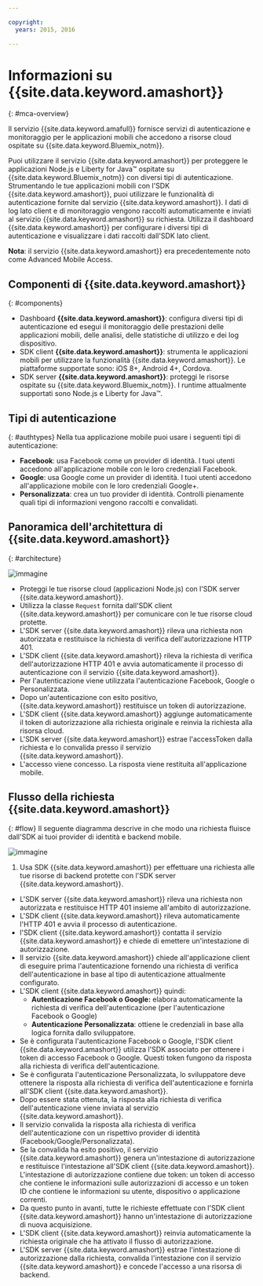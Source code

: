 ```yaml
---

copyright:
  years: 2015, 2016

---
```


# Informazioni su {{site.data.keyword.amashort}}
{: #mca-overview}

Il servizio {{site.data.keyword.amafull}} fornisce servizi di autenticazione e monitoraggio per le applicazioni mobili che accedono a risorse cloud ospitate su {{site.data.keyword.Bluemix_notm}}.

Puoi utilizzare il servizio {{site.data.keyword.amashort}} per proteggere le applicazioni Node.js e Liberty for Java&trade; ospitate su {{site.data.keyword.Bluemix_notm}} con diversi tipi di autenticazione. Strumentando le tue applicazioni mobili con l'SDK {{site.data.keyword.amashort}}, puoi utilizzare le
funzionalità di autenticazione fornite dal servizio {{site.data.keyword.amashort}}. I dati di log lato client e di monitoraggio vengono raccolti automaticamente e
inviati al servizio {{site.data.keyword.amashort}} su richiesta. Utilizza il dashboard {{site.data.keyword.amashort}} per configurare i diversi tipi di autenticazione e visualizzare i dati raccolti dall'SDK lato client.

**Nota**: il servizio {{site.data.keyword.amashort}}  era precedentemente noto come Advanced Mobile Access.

## Componenti di {{site.data.keyword.amashort}}
{: #components}

* Dashboard **{{site.data.keyword.amashort}}**: configura diversi tipi di autenticazione ed esegui il monitoraggio delle prestazioni delle applicazioni mobili, delle analisi, delle statistiche di utilizzo e dei log dispositivo.
* SDK client **{{site.data.keyword.amashort}}**: strumenta le applicazioni mobili per utilizzare la funzionalità {{site.data.keyword.amashort}}. Le piattaforme supportate sono: iOS 8+, Android 4+, Cordova.
* SDK server **{{site.data.keyword.amashort}}**: proteggi le risorse ospitate su {{site.data.keyword.Bluemix_notm}}. I runtime attualmente supportati sono Node.js e Liberty for Java&trade;.

## Tipi di autenticazione
{: #authtypes}
Nella tua applicazione mobile puoi usare i seguenti tipi di autenticazione:
* **Facebook**: usa Facebook come un provider di identità. I tuoi utenti accedono all'applicazione mobile con le loro credenziali Facebook.
* **Google**: usa Google come un provider di identità. I tuoi utenti accedono all'applicazione mobile con le loro credenziali Google+.
* **Personalizzata**: crea un tuo provider di identità. Controlli pienamente quali tipi di informazioni vengono raccolti e convalidati.

## Panoramica dell'architettura di {{site.data.keyword.amashort}}
{: #architecture}

![immagine](images/mca-overview.jpg)

* Proteggi le tue risorse cloud (applicazioni Node.js) con l'SDK server {{site.data.keyword.amashort}}.
* Utilizza la classe `Request` fornita dall'SDK client {{site.data.keyword.amashort}}  per comunicare con le tue risorse cloud protette.
* L'SDK server {{site.data.keyword.amashort}} rileva una richiesta non autorizzata e restituisce la richiesta di verifica dell'autorizzazione HTTP 401.
* L'SDK client {{site.data.keyword.amashort}} rileva la richiesta di verifica dell'autorizzazione HTTP 401 e avvia automaticamente il processo di autenticazione
con il servizio {{site.data.keyword.amashort}}.
* Per l'autenticazione viene utilizzata l'autenticazione Facebook, Google o Personalizzata.
* Dopo un'autenticazione con esito positivo, {{site.data.keyword.amashort}} restituisce un token di autorizzazione.
* L'SDK client {{site.data.keyword.amashort}} aggiunge automaticamente il token di autorizzazione alla richiesta originale e reinvia la richiesta alla risorsa cloud.
* L'SDK server {{site.data.keyword.amashort}} estrae l'accessToken dalla richiesta e lo convalida presso il servizio {{site.data.keyword.amashort}}.
* L'accesso viene concesso.  La risposta viene restituita all'applicazione mobile.

## Flusso della richiesta {{site.data.keyword.amashort}}
{: #flow}
Il seguente diagramma descrive in che modo una richiesta fluisce dall'SDK ai tuoi provider di identità e backend mobile.

![immagine](images/mca-sequence-overview.jpg)

1. Usa SDK {{site.data.keyword.amashort}} per effettuare una richiesta alle tue risorse di backend protette con l'SDK server {{site.data.keyword.amashort}}.
* L'SDK server {{site.data.keyword.amashort}} rileva una richiesta non autorizzata e restituisce HTTP 401 insieme all'ambito di autorizzazione.
* L'SDK client {{site.data.keyword.amashort}} rileva automaticamente l'HTTP 401 e avvia il processo di autenticazione.
* l'SDK client {{site.data.keyword.amashort}} contatta il servizio {{site.data.keyword.amashort}} e chiede di emettere un'intestazione di autorizzazione.
* Il servizio {{site.data.keyword.amashort}} chiede all'applicazione client di eseguire prima l'autenticazione fornendo una richiesta di verifica dell'autenticazione in base al tipo di autenticazione attualmente configurato.
* L'SDK client {{site.data.keyword.amashort}} quindi:
   *  **Autenticazione Facebook o Google:** elabora automaticamente la richiesta di verifica dell'autenticazione (per l'autenticazione Facebook o Google)
   * **Autenticazione Personalizzata**: ottiene le credenziali in base alla logica fornita dallo sviluppatore.
* Se è configurata l'autenticazione Facebook o Google, l'SDK client {{site.data.keyword.amashort}} utilizza l'SDK associato per ottenere i
token di accesso Facebook o Google. Questi token fungono da risposta alla richiesta di verifica dell'autenticazione.
* Se è configurata l'autenticazione Personalizzata, lo sviluppatore deve ottenere la risposta alla richiesta di verifica dell'autenticazione e fornirla
all'SDK client {{site.data.keyword.amashort}}.
* Dopo essere stata ottenuta, la risposta alla richiesta di verifica dell'autenticazione viene inviata al servizio {{site.data.keyword.amashort}}.
* Il servizio convalida la risposta alla richiesta di verifica dell'autenticazione con un rispettivo provider di identità (Facebook/Google/Personalizzata).
* Se la convalida ha esito positivo, il servizio {{site.data.keyword.amashort}} genera un'intestazione di autorizzazione e restituisce l'intestazione all'SDK client {{site.data.keyword.amashort}}. L'intestazione di autorizzazione contiene due token: un token di accesso che contiene le informazioni sulle autorizzazioni di accesso e un token ID che contiene le informazioni su utente, dispositivo o applicazione correnti.
* Da questo punto in avanti, tutte le richieste effettuate con l'SDK client {{site.data.keyword.amashort}} hanno un'intestazione di autorizzazione di nuova acquisizione.
* L'SDK client {{site.data.keyword.amashort}} reinvia automaticamente la richiesta originale che ha attivato il flusso di autorizzazione.
* L'SDK server {{site.data.keyword.amashort}} estrae l'intestazione di autorizzazione dalla richiesta, convalida l'intestazione con il servizio {{site.data.keyword.amashort}} e concede l'accesso a una risorsa di backend.
